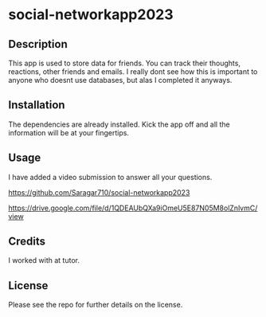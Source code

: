 # social-networkapp2023

## Description
This app is used to store data for friends. You can track their thoughts, reactions, other friends and emails. I really dont see how this is important to anyone who doesnt use databases, but alas I completed it anyways.


## Installation
The dependencies are already installed. Kick the app off and all the information will be at your fingertips.

## Usage
I have added a video submission to answer all your questions.

https://github.com/Saragar710/social-networkapp2023

https://drive.google.com/file/d/1QDEAUbQXa9iOmeU5E87N05M8olZnlvmC/view

## Credits
I worked with at tutor.

## License
Please see the repo for further details on the license.
